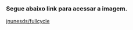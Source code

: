 ### Segue abaixo link para acessar a imagem.

[jnunesds/fullcycle](https://hub.docker.com/repository/docker/jnunesds/fullcycle/general)
